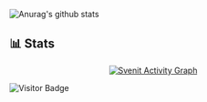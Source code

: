 ![Anurag's github stats](https://github-readme-stats.vercel.app/api?username=svenit&show_icons=true&theme=prussian)

<h2>📊 Stats</h2>

<p align="center">
<a href="https://github.com/svenit/github-readme-activity-graph"><img alt="Svenit Activity Graph" src="https://activity-graph.herokuapp.com/graph?username=svenit&bg_color=1F222E&color=F8D866&line=F85D7F&point=FFFFFF&hide_border=true" /></a>
</p>

 ![Visitor Badge](https://visitor-badge.laobi.icu/badge?page_id=svenit.svenit)
